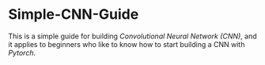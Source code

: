 # Simple-CNN-Guide
This is a simple guide for building *Convolutional Neural Network (CNN)*, and it applies to beginners who like to know how to start building a CNN with *Pytorch*. 
